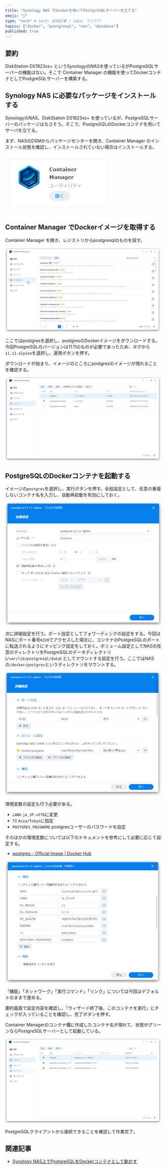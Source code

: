```yaml
---
title: "Synology NAS でDockerを用いてPostgreSQLサーバーを立てる"
emoji: "🎉"
type: "tech" # tech: 技術記事 / idea: アイデア
topics: ["docker", "postgresql", "nas", "database"]
published: true
---
```


## 要約

DiskStation DS1823xs+ というSynologyのNASを使っているがPostgreSQLサーバーの機能はない。そこで Container Manager の機能を使ってDockerコンテナとしてPostgreSQLサーバーを構築する。

## Synology NAS に必要なパッケージをインストールする

SynologyのNAS、DiskStation DS1823xs+ を使っているが、PostgreSQLサーバーのパッケージはなさそう。そこで、PostgreSQLのDockerコンテナを用いてサーバを立てる。

まず、NASのDSMからパッケージセンターを開き、Container Manager のインストール状態を確認し、インストールされていない場合はインストールする。

![Container Manager](/images/synology-nas-postgresql/2024-06-09_124448.png)

## Container Manager でDockerイメージを取得する

Container Manager を開き、レジストリからpostgresqlのものを探す。

![レジストリ一覧](/images/synology-nas-postgresql/2024-06-09_125427.png)

ここではpostgresを選択し、postgresのDockerイメージをダウンロードする。今回PostgreSQLのバージョンは11.11のものが必要であったため、タグから`11.11-alpine`を選択し、適用ボタンを押す。

ダウンロードが始まり、イメージのところにpostgresのイメージが現れることを確認する。

![イメージ一覧](/images/synology-nas-postgresql/2024-06-09_130253.png)

## PostgreSQLのDockerコンテナを起動する

イメージの`postgres`を選択し、実行ボタンを押す。全般設定として、任意の重複しないコンテナ名を入力し、自動再起動を有効にしておく。

![全般設定](/images/synology-nas-postgresql/2024-06-09_130730.png)

次に詳細設定を行う。ポート設定としてフォワーディングの設定をする。今回はNASにポート番号`6320`でアクセスした場合に、コンテナのPostgreSQLのポートに転送されるようにマッピング設定をしておく。ボリューム設定としてNASの任意のディレクトリをPostgreSQLのデータディレクトリ (`/var/lib/postgresql/data`) としてマウントする設定を行う。ここではNASの`/docker/postgres`というディレクトリをマウントする。

![詳細設定のポート設定およびボリューム設定](/images/synology-nas-postgresql/2024-06-09_131523.png)

環境変数の設定も行う必要がある。

- `LANG`
    `ja_JP.utf8`に変更
- `TZ`
    `Asia/Tokyo`に指定
- `POSTGRES_PASSWORD`
    postgresユーザーのパスワードを設定

そのほかの環境変数については以下のドキュメントを参考にして必要に応じて設定する。

- [postgres - Official Image | Docker Hub](https://registry.hub.docker.com/_/postgres/)

![環境変数設定](/images/synology-nas-postgresql/2024-06-09_132359.png)

「機能」「ネットワーク」「実行コマンド」「リンク」については今回はデフォルトのままで進める。

要約画面で設定内容を確認し、「ウィザード終了後、このコンテナを実行」にチェックが入っていることを確認し、完了ボタンを押す。

Container Managerのコンテナ欄に作成したコンテナ名が現れて、状態がグリーンならPostgreSQLサーバーとして起動している。

![コンテナ一覧](/images/synology-nas-postgresql/2024-06-09_133403.png)

PostgreSQLクライアントから接続できることを確認して作業完了。

## 関連記事

- [Synology NAS上でPostgreSQLをDockerコンテナとして動かす](https://zenn.dev/yuyakato/articles/3059fb69da41cd)

